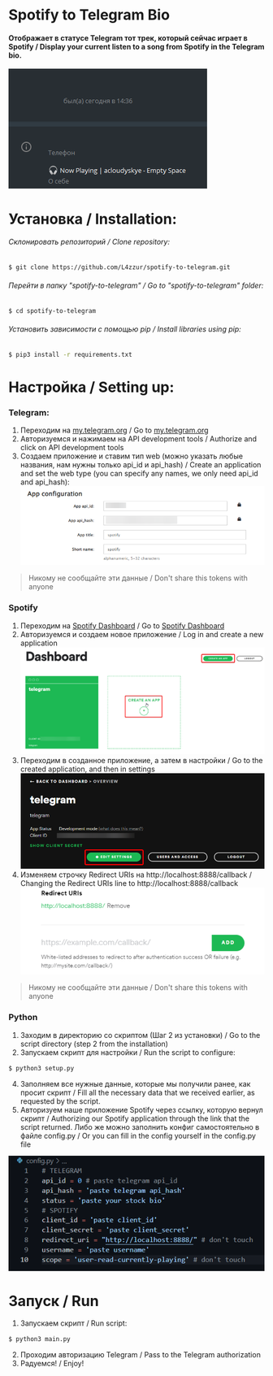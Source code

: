 # Spotify to Telegram Bio

#### Отображает в статусе Telegram тот трек, который сейчас играет в Spotify / Display your current listen to a song from Spotify in the Telegram bio.
![1.1](img/1.png)

# Установка / Installation:

###### Склонировать репозиторий / Clone repository:
```bash
$ git clone https://github.com/L4zzur/spotify-to-telegram.git
```

###### Перейти в папку "spotify-to-telegram" / Go to "spotify-to-telegram" folder:
```bash
$ cd spotify-to-telegram
```

###### Установить зависимости с помощью pip / Install libraries using pip:
```bash
$ pip3 install -r requirements.txt
```

# Настройка / Setting up:

### Telegram:

1. Переходим на [my.telegram.org](https://my.telegram.org/) / Go to [my.telegram.org](https://my.telegram.org/)
2. Авторизуемся и нажимаем на API development tools / Authorize and click on API development tools
3. Cоздаем приложение и ставим тип web (можно указать любые названия, нам нужны только api_id и api_hash) / Create an application and set the web type (you can specify any names, we only need api_id and api_hash):
![1.2](img/2.png)
> Никому не сообщайте эти данные / Don't share this tokens with anyone

### Spotify
1. Переходим на [Spotify Dashboard](https://developer.spotify.com/dashboard/) / Go to [Spotify Dashboard](https://developer.spotify.com/dashboard/)
2. Авторизуемся и создаем новое приложение / Log in and create a new application 
![1.3](img/3.png)
3. Переходим в созданное приложение, а затем в настройки / Go to the created application, and then in settings
![1.4](img/4.png)
4. Изменяем строчку Redirect URIs на http://localhost:8888/callback / Changing the Redirect URIs line to http://localhost:8888/callback
![1.5](img/5.png)
> Никому не сообщайте эти данные / Don't share this tokens with anyone

### Python
1. Заходим в директорию со скриптом (Шаг 2 из установки) / Go to the script directory (step 2 from the installation)
2. Запускаем скрипт для настройки / Run the script to configure:
```bash
$ python3 setup.py
```
4. Заполняем все нужные данные, которые мы получили ранее, как просит скрипт / Fill all the necessary data that we received earlier, as requested by the script.
5. Авторизуем наше приложение Spotify через ссылку, которую вернул скрипт / Authorizing our Spotify application through the link that the script returned.
Либо же можно заполнить конфиг самостоятельно в файле config.py / Or you can fill in the config yourself in the config.py file

![1.6](img/6.png)

# Запуск / Run
1. Запускаем скрипт / Run script:
```bash
$ python3 main.py
```
2. Проходим авторизацию Telegram / Pass to the Telegram authorization 
3. Радуемся! / Enjoy!
